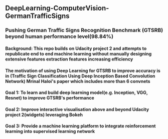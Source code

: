 ## DeepLearning-ComputerVision-GermanTrafficSigns
### Pushing German Traffic Signs Recognition Benchmark (GTSRB) beyond human performance level(98.84%)
#### Background: This repo builds on Udacity project 2 and attempts to republicate end to end machine learning without manually designing extensive features extraction features increasing efficiency 
#### The motivation of using Deep Learning for GTSRB to improve accuracy is in (Traffic Sign Classification Using Deep Inception Based Convolution Network) Mrinal Haloi's paper which includes more than 6 convnets
#### Goal 1: To learn and build deep learning model(e.g. Inception, VGG, Resnet) to improve GTSRB's performance
#### Goal 2: Improve interactive visualisation above and beyond Udacity project 2(widgets) leveraging Bokeh
#### Goal 3: Provide a machine learning platform to integrate reinforcement learning into supervised learning network

